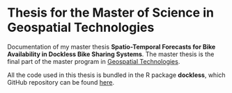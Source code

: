 # Thesis for the Master of Science in Geospatial Technologies

Documentation of my master thesis **Spatio-Temporal Forecasts for Bike Availability in Dockless Bike Sharing Systems**. The master thesis is the final part of the master program in [Geospatial Technologies](http://mastergeotech.info/).

All the code used in this thesis is bundled in the R package **dockless**, which GitHub repository can be found [here](https://github.com/luukvdmeer/dockless).

